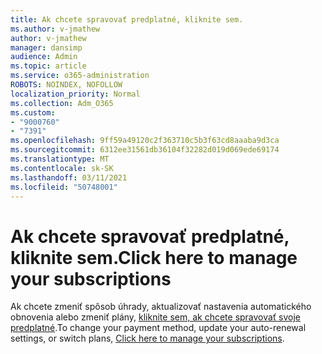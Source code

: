 ```yaml
---
title: Ak chcete spravovať predplatné, kliknite sem.
ms.author: v-jmathew
author: v-jmathew
manager: dansimp
audience: Admin
ms.topic: article
ms.service: o365-administration
ROBOTS: NOINDEX, NOFOLLOW
localization_priority: Normal
ms.collection: Adm_O365
ms.custom:
- "9000760"
- "7391"
ms.openlocfilehash: 9ff59a49120c2f363710c5b3f63cd8aaaba9d3ca
ms.sourcegitcommit: 6312ee31561db36104f32282d019d069ede69174
ms.translationtype: MT
ms.contentlocale: sk-SK
ms.lasthandoff: 03/11/2021
ms.locfileid: "50748001"
---
```

# <a name="click-here-to-manage-your-subscriptions"></a><span data-ttu-id="7f165-102">Ak chcete spravovať predplatné, kliknite sem.</span><span class="sxs-lookup"><span data-stu-id="7f165-102">Click here to manage your subscriptions</span></span>

<span data-ttu-id="7f165-103">Ak chcete zmeniť spôsob úhrady, aktualizovať nastavenia automatického obnovenia alebo zmeniť plány, [kliknite sem, ak chcete spravovať svoje predplatné](https://portal.office.com/AdminPortal/Home#/subscriptions).</span><span class="sxs-lookup"><span data-stu-id="7f165-103">To change your payment method, update your auto-renewal settings, or switch plans, [Click here to manage your subscriptions](https://portal.office.com/AdminPortal/Home#/subscriptions).</span></span>
